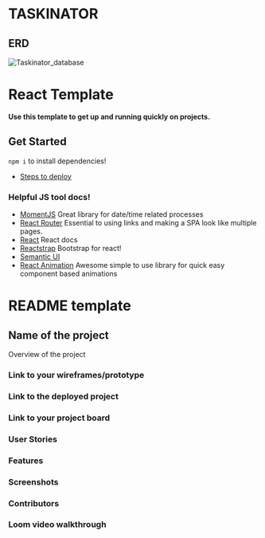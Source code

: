 # TASKINATOR

## ERD
![Taskinator_database](https://user-images.githubusercontent.com/45837967/136485002-913a7e5e-9e07-4f9c-b4e1-8d4abf451b2c.png)
# React Template

**Use this template to get up and running quickly on projects.**

## Get Started
```npm i``` to install dependencies!


- [Steps to deploy](https://github.com/nss-nightclass-projects/REACT-Deployment-Netlify)
### Helpful JS tool docs!
- [MomentJS](https://momentjs.com/) Great library for date/time related processes
- [React Router](https://reactrouter.com/) Essential to using links and making a SPA look like multiple pages.
- [React](https://reactjs.org/) React docs
- [Reactstrap](https://reactstrap.github.io/) Bootstrap for react!
- [Semantic UI](https://react.semantic-ui.com/)
- [React Animation](https://nearform.github.io/react-animation/) Awesome simple to use library for quick easy component based animations

# README template

## Name of the project
Overview of the project
### Link to your wireframes/prototype
### Link to the deployed project
### Link to your project board
### User Stories
### Features
### Screenshots
### Contributors
### Loom video walkthrough
